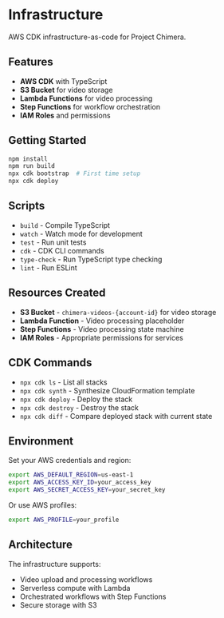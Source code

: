 # Infrastructure

AWS CDK infrastructure-as-code for Project Chimera.

## Features

- **AWS CDK** with TypeScript
- **S3 Bucket** for video storage
- **Lambda Functions** for video processing
- **Step Functions** for workflow orchestration
- **IAM Roles** and permissions

## Getting Started

```bash
npm install
npm run build
npx cdk bootstrap  # First time setup
npx cdk deploy
```

## Scripts

- `build` - Compile TypeScript
- `watch` - Watch mode for development
- `test` - Run unit tests
- `cdk` - CDK CLI commands
- `type-check` - Run TypeScript type checking
- `lint` - Run ESLint

## Resources Created

- **S3 Bucket** - `chimera-videos-{account-id}` for video storage
- **Lambda Function** - Video processing placeholder
- **Step Functions** - Video processing state machine
- **IAM Roles** - Appropriate permissions for services

## CDK Commands

- `npx cdk ls` - List all stacks
- `npx cdk synth` - Synthesize CloudFormation template
- `npx cdk deploy` - Deploy the stack
- `npx cdk destroy` - Destroy the stack
- `npx cdk diff` - Compare deployed stack with current state

## Environment

Set your AWS credentials and region:
```bash
export AWS_DEFAULT_REGION=us-east-1
export AWS_ACCESS_KEY_ID=your_access_key
export AWS_SECRET_ACCESS_KEY=your_secret_key
```

Or use AWS profiles:
```bash
export AWS_PROFILE=your_profile
```

## Architecture

The infrastructure supports:
- Video upload and processing workflows
- Serverless compute with Lambda
- Orchestrated workflows with Step Functions
- Secure storage with S3